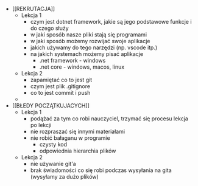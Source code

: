 - [[REKRUTACJA]]
	- Lekcja 1
		- czym jest dotnet framework, jakie są jego podstawowe funkcje i do czego służy
		- w jaki sposób nasze pliki stają się programami
		- w jaki sposób możemy rozwijać swoje aplikacje
		- jakich używamy do tego narzędzi (np. vscode itp.)
		- na jakich systemach możemy pisać aplikacje
			- .net framework - windows
			- .net core - windows, macos, linux
	- Lekcja 2
		- zapamiętać co to jest git
		- czym jest plik .gitignore
		- co to jest commit i push
	-
- [[BŁEDY POCZĄTKUJACYCH]]
	- Lekcja 1
		- podążać za tym co robi nauczyciel, trzymać się procesu lekcja po lekcji
		- nie rozpraszać się innymi materiałami
		- nie robić bałaganu w programie
			- czysty kod
			- odpowiednia hierarchia plików
	- Lekcja 2
		- nie używanie git'a
		- brak świadomości co się robi podczas wysyłania na gita (wysyłamy za dużo plików)